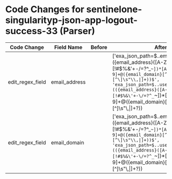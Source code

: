 # Code Changes for sentinelone-singularityp-json-app-logout-success-33 (Parser)

| Code Change | Field Name | Before | After |
|-------------|------------|--------|-------|
| edit_regex_field | email_address |  | ['exa_json_path=$..email,exa_regex=({email_address}([A-Za-z0-9]+[!#$%&\'+-\/=?^_`~])*[A-Za-z0-9]+@({email_domain}[^\]\s"\\,\|]+\.[^\]\s"\\,\|]+))$', 'exa_json_path=$..userName,exa_regex=(({email_address}([A-Za-z0-9]+[!#$%&\'+-\/=?^_`~])*[A-Za-z0-9]+@({email_domain}[^\]\s"\\,\|]+\.[^\]\s"\\,\|]+?))|({full_name}[^\s"]+\s[^"]+)|({user}[\w\.\-\!\#\^\~]{1,40}\$?))$', 'exa_json_path=$..userName,exa_regex=[^\(]+\(({email_address}([A-Za-z0-9]+[!#$%&\'+-\/=?^_`~])*[A-Za-z0-9]+@({email_domain}[^\]\s"\\,\|]+\.[^\]\s"\\,\|]+?))\)', 'exa_json_path=$..username,exa_regex=(({email_address}([A-Za-z0-9]+[!#$%&\'+-\/=?^_`~])*[A-Za-z0-9]+@({email_domain}[^\]\s"\\,\|]+\.[^\]\s"\\,\|]+?))|({full_name}[^\s"]+\s[^"]+)|({user}[\w\.\-\!\#\^\~]{1,40}\$?))$', 'exa_json_path=$..username,exa_regex=[^\(]+\(({email_address}([A-Za-z0-9]+[!#$%&\'+-\/=?^_`~])*[A-Za-z0-9]+@({email_domain}[^\]\s"\\,\|]+\.[^\]\s"\\,\|]+?))\)'] |
| edit_regex_field | email_domain |  | ['exa_json_path=$..email,exa_regex=({email_address}([A-Za-z0-9]+[!#$%&\'+-\/=?^_`~])*[A-Za-z0-9]+@({email_domain}[^\]\s"\\,\|]+\.[^\]\s"\\,\|]+))$', 'exa_json_path=$..userName,exa_regex=(({email_address}([A-Za-z0-9]+[!#$%&\'+-\/=?^_`~])*[A-Za-z0-9]+@({email_domain}[^\]\s"\\,\|]+\.[^\]\s"\\,\|]+?))|({full_name}[^\s"]+\s[^"]+)|({user}[\w\.\-\!\#\^\~]{1,40}\$?))$', 'exa_json_path=$..userName,exa_regex=[^\(]+\(({email_address}([A-Za-z0-9]+[!#$%&\'+-\/=?^_`~])*[A-Za-z0-9]+@({email_domain}[^\]\s"\\,\|]+\.[^\]\s"\\,\|]+?))\)', 'exa_json_path=$..username,exa_regex=(({email_address}([A-Za-z0-9]+[!#$%&\'+-\/=?^_`~])*[A-Za-z0-9]+@({email_domain}[^\]\s"\\,\|]+\.[^\]\s"\\,\|]+?))|({full_name}[^\s"]+\s[^"]+)|({user}[\w\.\-\!\#\^\~]{1,40}\$?))$', 'exa_json_path=$..username,exa_regex=[^\(]+\(({email_address}([A-Za-z0-9]+[!#$%&\'+-\/=?^_`~])*[A-Za-z0-9]+@({email_domain}[^\]\s"\\,\|]+\.[^\]\s"\\,\|]+?))\)'] |